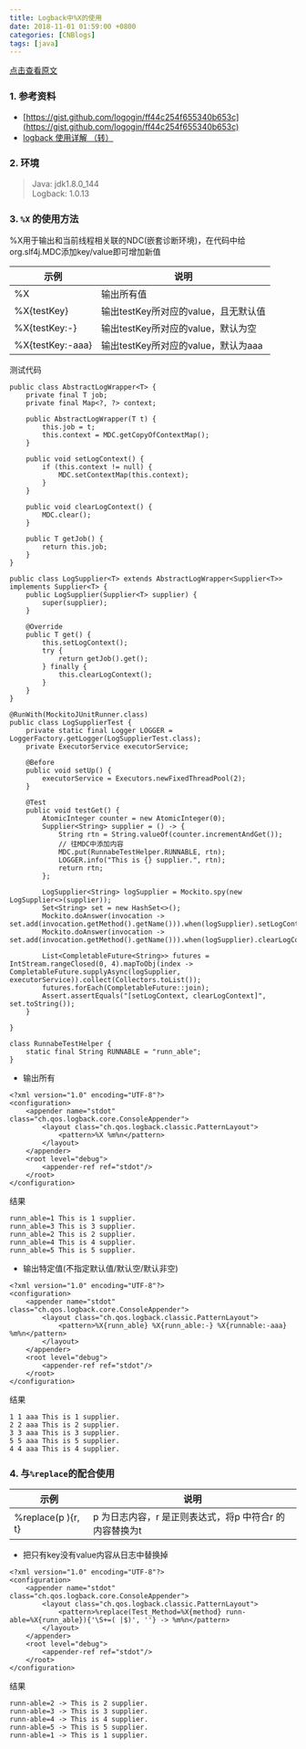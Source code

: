 ```yaml
---
title: Logback中%X的使用   
date: 2018-11-01 01:59:00 +0800  
categories: [CNBlogs]   
tags: [java]  
---
```

<a href="https://www.cnblogs.com/hiver/p/9887116.html" target="_blank">点击查看原文</a>  
### 1. 参考资料
- [https://gist.github.com/logogin/ff44c254f655340b653c](https://gist.github.com/logogin/ff44c254f655340b653c)
- [logback 使用详解 （转）](http://www.cnblogs.com/zhudongchang/p/6861375.html)

### 2. 环境
> Java: jdk1.8.0_144  
Logback: 1.0.13

### 3. `%X` 的使用方法
%X用于输出和当前线程相关联的NDC(嵌套诊断环境)，在代码中给org.slf4j.MDC添加key/value即可增加新值

| 示例 | 说明 |
| --- | --- |
| %X | 输出所有值 |
| %X{testKey} | 输出testKey所对应的value，且无默认值 |
| %X{testKey:-} | 输出testKey所对应的value，默认为空 |
| %X{testKey:-aaa} | 输出testKey所对应的value，默认为aaa |

测试代码

```
public class AbstractLogWrapper<T> {
    private final T job;
    private final Map<?, ?> context;

    public AbstractLogWrapper(T t) {
        this.job = t;
        this.context = MDC.getCopyOfContextMap();
    }

    public void setLogContext() {
        if (this.context != null) {
            MDC.setContextMap(this.context);
        }
    }

    public void clearLogContext() {
        MDC.clear();
    }

    public T getJob() {
        return this.job;
    }
}

public class LogSupplier<T> extends AbstractLogWrapper<Supplier<T>> implements Supplier<T> {
    public LogSupplier(Supplier<T> supplier) {
        super(supplier);
    }

    @Override
    public T get() {
        this.setLogContext();
        try {
            return getJob().get();
        } finally {
            this.clearLogContext();
        }
    }
}

@RunWith(MockitoJUnitRunner.class)
public class LogSupplierTest {
    private static final Logger LOGGER = LoggerFactory.getLogger(LogSupplierTest.class);
    private ExecutorService executorService;

    @Before
    public void setUp() {
        executorService = Executors.newFixedThreadPool(2);
    }

    @Test
    public void testGet() {
        AtomicInteger counter = new AtomicInteger(0);
        Supplier<String> supplier = () -> {
            String rtn = String.valueOf(counter.incrementAndGet());
            // 往MDC中添加内容
            MDC.put(RunnabeTestHelper.RUNNABLE, rtn);
            LOGGER.info("This is {} supplier.", rtn);
            return rtn;
        };

        LogSupplier<String> logSupplier = Mockito.spy(new LogSupplier<>(supplier));
        Set<String> set = new HashSet<>();
        Mockito.doAnswer(invocation -> set.add(invocation.getMethod().getName())).when(logSupplier).setLogContext();
        Mockito.doAnswer(invocation -> set.add(invocation.getMethod().getName())).when(logSupplier).clearLogContext();

        List<CompletableFuture<String>> futures = IntStream.rangeClosed(0, 4).mapToObj(index -> CompletableFuture.supplyAsync(logSupplier, executorService)).collect(Collectors.toList());
        futures.forEach(CompletableFuture::join);
        Assert.assertEquals("[setLogContext, clearLogContext]", set.toString());
    }

}

class RunnabeTestHelper {
    static final String RUNNABLE = "runn_able";
}
```
- 输出所有

```
<?xml version="1.0" encoding="UTF-8"?>
<configuration>
    <appender name="stdot" class="ch.qos.logback.core.ConsoleAppender">
        <layout class="ch.qos.logback.classic.PatternLayout">
            <pattern>%X %m%n</pattern>
        </layout>
    </appender>
    <root level="debug">
        <appender-ref ref="stdot"/>
    </root>
</configuration>
```
结果
```
runn_able=1 This is 1 supplier.
runn_able=3 This is 3 supplier.
runn_able=2 This is 2 supplier.
runn_able=4 This is 4 supplier.
runn_able=5 This is 5 supplier.
```
- 输出特定值(不指定默认值/默认空/默认非空)

```
<?xml version="1.0" encoding="UTF-8"?>
<configuration>
    <appender name="stdot" class="ch.qos.logback.core.ConsoleAppender">
        <layout class="ch.qos.logback.classic.PatternLayout">
            <pattern>%X{runn_able} %X{runn_able:-} %X{runnable:-aaa} %m%n</pattern>
        </layout>
    </appender>
    <root level="debug">
        <appender-ref ref="stdot"/>
    </root>
</configuration>
```
结果
```
1 1 aaa This is 1 supplier.
2 2 aaa This is 2 supplier.
3 3 aaa This is 3 supplier.
5 5 aaa This is 5 supplier.
4 4 aaa This is 4 supplier.
```

### 4. 与`%replace`的配合使用

| 示例 | 说明 |
| --- | --- |
| %replace(p ){r, t} | p 为日志内容，r 是正则表达式，将p 中符合r 的内容替换为t |

- 把只有key没有value内容从日志中替换掉

```
<?xml version="1.0" encoding="UTF-8"?>
<configuration>
    <appender name="stdot" class="ch.qos.logback.core.ConsoleAppender">
        <layout class="ch.qos.logback.classic.PatternLayout">
            <pattern>%replace(Test_Method=%X{method} runn-able=%X{runn_able}){'\S+=( |$)', ''} -> %m%n</pattern>
        </layout>
    </appender>
    <root level="debug">
        <appender-ref ref="stdot"/>
    </root>
</configuration>
```
结果
```
runn-able=2 -> This is 2 supplier.
runn-able=3 -> This is 3 supplier.
runn-able=4 -> This is 4 supplier.
runn-able=5 -> This is 5 supplier.
runn-able=1 -> This is 1 supplier.
```